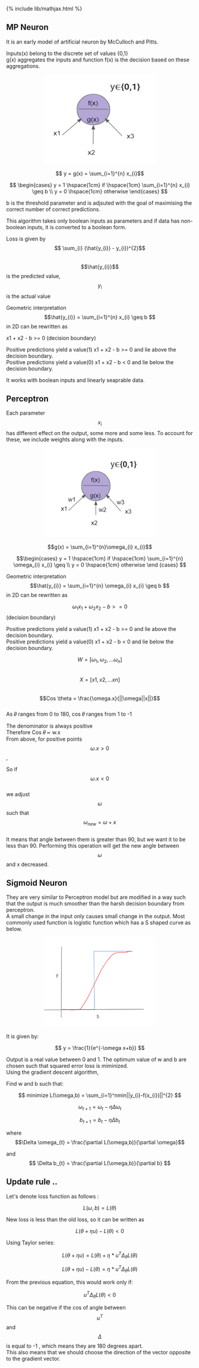 {% include lib/mathjax.html %}

## MP Neuron
It is an early model of artificial neuron by McCulloch and Pitts.

Inputs(x) belong to the discrete set of values {0,1}\
g(x) aggregates the inputs and function f(x) is the decision based on these aggregations.

<p align="center"><img src="../img/MPNeuron.png" width="300px" height="240px"></p>

$$ y = g(x) = \sum_{i=1}^{n} x_{i}$$

$$
\begin{cases}
y = 1 \hspace{1cm} if \hspace{1cm} \sum_{i=1}^{n} x_{i} \geq b \\
y = 0 \hspace{1cm}  otherwise
\end{cases}
$$

b is the threshold parameter and is adjsuted with the goal of maximising the correct number of correct predictions.

This algorithm takes only boolean inputs as parameters and if  data has non-boolean inputs, it is converted to a boolean form.

Loss is given by $$ \sum_{i} (\hat{y_{i}} - y_{i})^{2}$$\
$$\hat{y_{i}}$$ is the predicted value, \
$$y_{i} $$ is the actual value
	
Geometric interpretation \
$$\hat{y_{i}} =  \sum_{i=1}^{n} x_{i} \geq b $$ in 2D can be rewritten as

x1 + x2 - b >= 0 (decision boundary)

Positive predictions yield a value(1) x1 + x2 - b >= 0 and lie above the decision boundary.\
Positive predictions yield a value(0) x1 + x2 - b < 0 and lie below the decision boundary.

It works with boolean inputs and linearly seaprable data.

## Perceptron

Each parameter $$x_{i}$$ has different effect on the output, some more and some less. To account for these, we include weights along with the inputs.

<p align="center"><img src="../img/Perceptron.png" width="300px" height="240px"></p>

$$g(x) = \sum_{i=1}^{n}\omega_{i} x_{i}$$

$$\begin{cases}
y = 1 \hspace{1cm} if \hspace{1cm} \sum_{i=1}^{n} \omega_{i} x_{i} \geq \\
y = 0 \hspace{1cm} otherwise
\end {cases}
$$

Geometric interpretation \
$$\hat{y_{i}} =  \sum_{i=1}^{n} \omega_{i} x_{i} \geq b $$ in 2D can be rewritten as

$$\omega_{1} x_{1} + \omega_{2} x_{2} - b >= 0 $$ (decision boundary)

Positive predictions yield a value(1) x1 + x2 - b >= 0 and lie above the decision boundary.\
Positive predictions yield a value(0) x1 + x2 - b < 0 and lie below the decision boundary.

$$W = [\omega_{1}, \omega_{2}, … \omega_{n}]$$\
$$X = [x1, x2, … xn]$$\
$$Cos \theta = \frac{\omega.x}{||\omega||x||}$$\
As 𝜃 ranges from 0 to 180, cos 𝜃 ranges from 1 to -1

The denominator is always positive\
Therefore Cos 𝜃 ∝  w.x\
From above, for positive points $$\omega.x > 0 $$ ,

So if  $$\omega.x < 0$$\
we adjust $$\omega$$ such that $$\omega_{new} = \omega+x $$\
It means that angle between them is greater than 90, but we want it to be less than 90. Performing this operation will get the new angle between $$\omega$$ and x decreased.

## Sigmoid Neuron 

They are very similar to Perceptron model but are modified in a way such that the output is much smoother than the harsh decision boundary from perceptron.\
A small change in the input only causes small change in the output. Most commonly used function is logistic function which has a S shaped curve as below.

<p align="center"><img src="../img/SigmoidNeuron.png" width="300px" height="240px"></p>

It is given by:

$$ y = \frac{1}{e^{-\omega x+b}} $$

Output is a real value between 0 and 1. The optimum value of w and b are chosen such that squared error loss is miminized.\
Using the gradient descent algorithm,

Find w and b such that:

$$ minimize  L(\omega,b) = \sum_{i=1}^nmin||y_{i}-f(x_{i})||^{2} $$

$$ \omega_{t+1} = \omega_{t} -\eta \Delta \omega_{t}$$

$$ b_{t+1} = b_{t}-\eta \Delta b_{t}$$

where $$\Delta \omega_{t} = \frac{\partial L(\omega,b)}{\partial \omega}$$

and $$ \Delta b_{t} = \frac{\partial L(\omega,b)}{\partial b} $$

## Update rule ..

Let's denote loss function as follows :

 $$ L(\omega,b) =  L(\theta) $$
 
 New loss is less than the old loss, so it can be written as
 
 $$L(\theta + \eta u) -  L(\theta) < 0 $$
 
  Using Taylor series:
 
 $$L(\theta + \eta u ) = L(\theta) + \eta * u^{T} \Delta_{\theta} L(\theta)$$
 
  $$L(\theta + \eta u ) - L(\theta) = \eta * u^{T} \Delta_{\theta} L(\theta)$$
 
 From the previous equation, this would work only if:
 
 $$u^{T} \Delta_{\theta} L(\theta)<0 $$
 
This can be negative if the cos of angle between $$u^{T}$$ and $$\Delta$$ is equal to -1 , which means they are 180 degrees apart.\
This also means that we should choose the direction of the vector opposite to the gradient vector.

 
 
